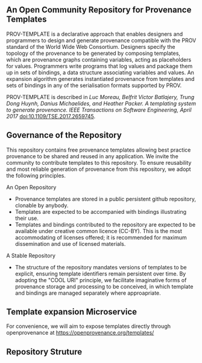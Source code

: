
An Open Community Repository for Provenance Templates
-----------------------------------------------------

PROV-TEMPLATE is a declarative approach that enables designers and
programmers to design and generate provenance compatible with the PROV
standard of the World Wide Web Consortium. Designers specify the
topology of the provenance to be generated by composing templates,
which are provenance graphs containing variables, acting as
placeholders for values.  Programmers write programs that log values
and package them up in sets of bindings, a data structure associating
variables and values. An expansion algorithm generates instantiated
provenance from templates and sets of bindings in any of the
serialisation formats supported by PROV.

PROV-TEMPLATE is described in *Luc Moreau, Belfrit Victor Batlajery,
Trung Dong Huynh, Danius Michaelides, and Heather Packer. A templating
system to generate provenance. IEEE Transactions on Software
Engineering, April 2017* [doi:10.1109/TSE.2017.2659745](http://dx.doi.org/10.1109/TSE.2017.2659745).

Governance of the Repository
----------------------------

This repository contains free provenance templates allowing best
practice provenance to be shared and reused in any application.  We
invite the community to contribute templates to this repository.  To
ensure reusability and most reliable generation of provenance from
this repository, we adopt the following principles.


An Open Repository

 * Provenance templates are stored in a public persistent github repository, clonable by anybody.
 * Templates are expected to be accompanied with bindings illustrating their use.
 * Templates and bindings contributed to the repository are expected to be available under creative common licence (CC-BY).  This is the most accommodating of licenses offered; it is recommended for maximum dissemination and use of licensed materials.

A Stable Repository
 
 * The structure of the repository mandates versions of templates to be explicit, ensuring template identifiers remain persistent over time.  By adopting the "COOL URI" principle, we facilitate imaginative forms of provenance storage and processing to be conceived, in which template and bindings are managed separately where approapriate.


Template expansion Microservice
-------------------------------

For convenience, we will aim to expose templates directly through openprovenance at 
https://openprovenance.org/templates/

Repository Struture
-------------------







